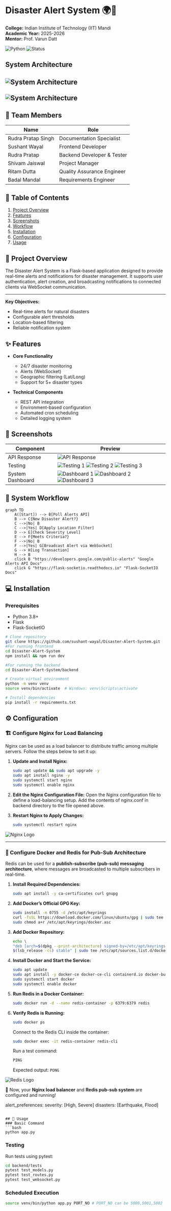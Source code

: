 # Disaster Alert System 🌍🚨  
**College:** Indian Institute of Technology (IIT) Mandi <br>
**Academic Year:** 2025-2026 <br>
**Mentor:** Prof. Varun Datt

![Python](https://img.shields.io/badge/Python-3.8%2B-blue)
![Status](https://img.shields.io/badge/Status-Completed-brightgreen)

## System Architecture
![System Architecture](public/architect-1.png)
<br><br>
![System Architecture](public/architect-2.png)
---

## 👥 Team Members
| Name                | Role                |
|---------------------|---------------------|
| Rudra Pratap Singh  | Documentation Specialist       |
| Sushant Wayal       | Frontend Developer  |
| Rudra Pratap        | Backend Developer & Tester   |
| Shivam Jaiswal      | Project Manager          |
| Ritam Dutta         | Quality Assurance Engineer   |
| Badal Mandal         | Requirements Engineer  |


## 📁 Table of Contents
1. [Project Overview](#project-overview)
2. [Features](#features)
3. [Screenshots](#screenshots)
4. [Workflow](#system-workflow)
5. [Installation](#installation)
6. [Configuration](#configuration)
7. [Usage](#usage)

## 📌 Project Overview
The Disaster Alert System is a Flask-based application designed to provide real-time alerts and notifications for disaster management. It supports user authentication, alert creation, and broadcasting notifications to connected clients via WebSocket communication.

---

**Key Objectives:**
- Real-time alerts for natural disasters
- Configurable alert thresholds
- Location-based filtering
- Reliable notification system

## ✨ Features
- **Core Functionality**
  - 24/7 disaster monitoring
  - Alerts (WebSocket)
  - Geographic filtering (Lat/Long)
  - Support for 5+ disaster types

- **Technical Components**
  - REST API integration
  - Environment-based configuration
  - Automated cron scheduling
  - Detailed logging system

## 📸 Screenshots
| Component          | Preview             |
|--------------------|---------------------|
| API Response       | ![API Response](public/api_response.png) |
| Testing            | ![Testing 1](public/test1.jpeg) ![Testing 2](public/test2.jpeg) ![Testing 3](public/test3.jpeg) |
| System Dashboard   | ![Dashboard 1](public/dashboard1.jpeg) ![Dashboard 2](public/dashboard2.jpeg) ![Dashboard 3](public/dashboard3.jpeg) |

## 🔄 System Workflow
```mermaid
graph TD
    A([Start]) --> B[Poll Alerts API]
    B --> C{New Disaster Alert?}
    C -->|No| B
    C -->|Yes| D[Apply Location Filter]
    D --> E[Check Severity Level]
    E --> F{Meets Criteria?}
    F -->|No| B
    F -->|Yes| G[Broadcast Alert via WebSocket]
    G --> H[Log Transaction]
    H --> B
    click B "https://developers.google.com/public-alerts" "Google Alerts API Docs"
    click G "https://flask-socketio.readthedocs.io" "Flask-SocketIO Docs"
```

## 💻 Installation
### Prerequisites
- Python 3.8+
- Flask
- Flask-SocketIO

```bash
# Clone repository
git clone https://github.com/sushant-wayal/Disaster-Alert-System.git
#For running frontend
cd Disaster-Alert-System
npm install && npm run dev

#For running the backend
cd Disaster-Alert-System/backend

# Create virtual environment
python -m venv venv
source venv/bin/activate  # Windows: venv\Scripts\activate

# Install dependencies
pip install -r requirements.txt
```

## ⚙️ Configuration

### 🏗️ Configure Nginx for Load Balancing

Nginx can be used as a load balancer to distribute traffic among multiple servers. Follow the steps below to set it up:

1. **Update and Install Nginx:**
   ```bash
   sudo apt update && sudo apt upgrade -y
   sudo apt install nginx -y
   sudo systemctl start nginx
   sudo systemctl enable nginx
   ```

2. **Edit the Nginx Configuration File:**
   Open the Nginx configuration file to define a load-balancing setup.
   Add the contents of nginx.conf in backend directory to the file opened above.

3. **Restart Nginx to Apply Changes:**
   ```bash
   sudo systemctl restart nginx
   ```

![Nginx Logo](https://upload.wikimedia.org/wikipedia/commons/c/c5/Nginx_logo.svg)

---

### 🐳 Configure Docker and Redis for Pub-Sub Architecture

Redis can be used for a **publish-subscribe (pub-sub) messaging architecture**, where messages are broadcasted to multiple subscribers in real-time.

1. **Install Required Dependencies:**
   ```bash
   sudo apt install -y ca-certificates curl gnupg
   ```

2. **Add Docker’s Official GPG Key:**
   ```bash
   sudo install -m 0755 -d /etc/apt/keyrings
   curl -fsSL https://download.docker.com/linux/ubuntu/gpg | sudo tee /etc/apt/keyrings/docker.asc > /dev/null
   sudo chmod a+r /etc/apt/keyrings/docker.asc
   ```

3. **Add Docker Repository:**
   ```bash
   echo \ 
   "deb [arch=$(dpkg --print-architecture) signed-by=/etc/apt/keyrings/docker.asc] https://download.docker.com/linux/ubuntu \ 
   $(lsb_release -cs) stable" | sudo tee /etc/apt/sources.list.d/docker.list > /dev/null
   ```

4. **Install Docker and Start the Service:**
   ```bash
   sudo apt update
   sudo apt install -y docker-ce docker-ce-cli containerd.io docker-buildx-plugin docker-compose-plugin
   sudo systemctl start docker
   sudo systemctl enable docker
   ```

5. **Run Redis in a Docker Container:**
   ```bash
   sudo docker run -d --name redis-container -p 6379:6379 redis
   ```

6. **Verify Redis is Running:**
   ```bash
   sudo docker ps
   ```

   Connect to the Redis CLI inside the container:
   ```bash
   sudo docker exec -it redis-container redis-cli
   ```
   Run a test command:
   ```bash
   PING
   ```
   Expected output: `PONG`

![Redis Logo](https://upload.wikimedia.org/wikipedia/en/6/6b/Redis_Logo.svg)

🚀 Now, your **Nginx load balancer** and **Redis pub-sub system** are configured and running!

alert_preferences:
  severity: [High, Severe]
  disasters: [Earthquake, Flood]
```

## 🚀 Usage
### Basic Command
```bash
python app.py
```

### Testing
Run tests using pytest:
```bash
cd backend/tests
pytest test_models.py
pytest test_routes.py
pytest test_websocket.py
```

### Scheduled Execution
```bash
source venv/bin/python app.py PORT_NO # PORT_NO can be 5000,5001,5002
```
